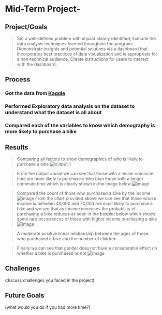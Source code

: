 # Mid-Term Project-

## Project/Goals
> Set a well-defined problem with impact clearly identified;
> Execute the data analysis techniques learned throughout the program;
> Demonstrate insights and potential solutions via a dashboard that incorporates best practices of data visualization and is appropriate for a non-technical audience;
> Create instructions for users to interact with the dashboard.

## Process
### Got the data from [Kaggle](https://www.kaggle.com/datasets/heeraldedhia/bike-buyers?select=bike_buyers_clean.csv)
### Performed Exploratory data analysis on the dataset to understand what the dataset is all about
### Compared each of the variables to know which demography is more likely to purchase a bike 

## Results
> Comparing all factors to show demographics of who is likely to purchase a bike
![output 1](https://github.com/Jagunmolu-dev/LIGHTHOUSELABS/assets/67484584/be4b8839-f7ac-4845-8ffe-9c852142b4ec)

> From the output above we can see that those with a lesser commute time are more likely to purchase a bike than those with a longer commute time which is clearly shown in the image below
![image](https://github.com/Jagunmolu-dev/LIGHTHOUSELABS/assets/67484584/b8cc23fc-9d03-425e-bac8-e6b1e4dd7212)

> Compared the count of those who purchased a bike by the income
![image](https://github.com/Jagunmolu-dev/LIGHTHOUSELABS/assets/67484584/a86677df-a9f1-4948-a578-9a2c67a9d843)
From the chart provided above we can see that those whose income is between 40,000 and 70,000 are most likely to purchase a bike and we see that as income increases the probability of purchasing a bike reduces as seen in the boxplot below which shows some rare occurrences of those with higher income purchasing a bike
![image](https://github.com/Jagunmolu-dev/LIGHTHOUSELABS/assets/67484584/f52b4028-31be-479f-98c6-c78040400b12)

> A moderate positive linear relationship between the ages of those who purchased a bike and the number of children

> Finally we can see that gender does not have a considerable effect on whether a bike is purchased or not
![image](https://github.com/Jagunmolu-dev/LIGHTHOUSELABS/assets/67484584/27b0df93-1707-4f33-b66c-128a9d32e3bb)



## Challenges 
(discuss challenges you faced in the project)

## Future Goals
(what would you do if you had more time?)
